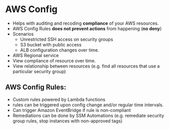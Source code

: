 # AWS Config

- Helps with auditing and recoding **compliance** of your AWS resources.
- AWS Config Rules **does not prevent actions** from happening (**no deny**)
- Scenarios
  - Unrestricted SSH access on security groups
  - S3 bucket with public access
  - ALB configuration changes over time.
- AWS Regional service
- View compliance of resource over time.
- View relationship between resources (e.g. find all resources that use a particular security group)



## AWS Config Rules:

- Custom rules powered by Lambda functions
- rules can be triggered upon config change and/or regular time intervals.
- Can trigger Amazon EventBridge if rule is non-compliant
- Remediations can be done by SSM Automations (e.g. remediate security group rules, stop instances with non-approved tags)